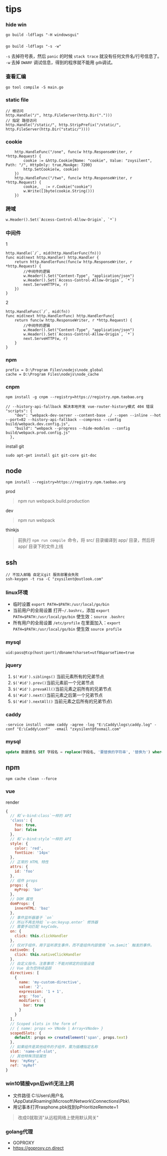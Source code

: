 # tips


### hide win
```
go build -ldflags "-H windowsgui"
``` 
### 
```
go build -ldflags "-s -w" 
```
`-s` 去掉符号表，然后 `panic` 的时候 `stack trace` 就没有任何文件名/行号信息了。
`-w` 去掉 `DWARF` 调试信息，得到的程序就不能用 `gdb`调试。

### 查看汇编
```
go tool compile -S main.go
```

### static file

```
// 根访问
http.Handle("/", http.FileServer(http.Dir(".")))
// 指定 路径访问
http.Handle("/static/", http.StripPrefix("/static/", http.FileServer(http.Dir("static/"))))
```

### cookie
```
	http.HandleFunc("/one", func(w http.ResponseWriter, r *http.Request) {
		cookie := &http.Cookie{Name: "cookie", Value: "zxysilent", Path: "/", HttpOnly: true,MaxAge: 7200}
		http.SetCookie(w, cookie)
	})
	http.HandleFunc("/two", func(w http.ResponseWriter, r *http.Request) {
		cookie, _ := r.Cookie("cookie")
		w.Write([]byte(cookie.String()))
	})
```

### 跨域
```
w.Header().Set(`Access-Control-Allow-Origin`, `*`)
```
### 中间件
1
```
http.Handle(`/`, mid(http.HandlerFunc(fn)))
func mid(next http.Handler) http.Handler {
	return http.HandlerFunc(func(w http.ResponseWriter, r *http.Request) {
		//中间件的逻辑
		w.Header().Set("Content-Type", "application/json")
		w.Header().Set(`Access-Control-Allow-Origin`, `*`)
		next.ServeHTTP(w, r)
	})
}
```
2
```
http.HandleFunc(`/`, mid(fn))
func mid(next http.HandlerFunc) http.HandlerFunc{
	return func(w http.ResponseWriter, r *http.Request) {
		//中间件的逻辑
		w.Header().Set("Content-Type", "application/json")
		w.Header().Set(`Access-Control-Allow-Origin`, `*`)
		next.ServeHTTP(w, r)
	}
}
```
### npm 
```
prefix = D:\Program Files\nodejs\node_global
cache = D:\Program Files\nodejs\node_cache
```
### cnpm 
```
npm install -g cnpm --registry=https://registry.npm.taobao.org
```

```
// --history-api-fallback 解决本地开发 vue-router-history模式 404 错误
"scripts": {
    "dev": "webpack-dev-server --content-base ./ --open --inline --hot  --port=82 --history-api-fallback --compress --config build/webpack.dev.config.js",
    "build": "webpack --progress --hide-modules --config build/webpack.prod.config.js"
  },
```
install git 
```
sudo apt-get install git git-core git-doc
```
## node

```
npm install --registry=https://registry.npm.taobao.org
```
prod
> npm run webpack.build.production

<!--more-->
dev
> npm run webpack

thinkjs

> 前执行 `npm run compile `命令，将 src/ 目录编译到 app/ 目录，然后将 app/ 目录下的文件上线

## ssh

```
// 不加入邮箱 自定义git 服务部署会失败
ssh-keygen -t rsa -C "zxysilent@outlook.com"
```
### linux环境
- 临时设置
`export PATH=$PATH:/usr/local/go/bin`
- 当前用户的全局设置
 打开`~/.bashrc`，添加 `export PATH=$PATH:/usr/local/go/bin`
 使生效：`source .bashrc`
- 所有用户的全局设置 `/etc/profile`
在里面加入：`export PATH=$PATH:/usr/local/go/bin`
使生效 `source profile`


### mysql 
 `uid:pass@tcp(host:port)/dbname?charset=utf8&parseTime=true`

### jquery
1. `$('#id').siblings()` 当前元素所有的兄弟节点
2. `$('#id').prev()`当前元素前一个兄弟节点
3. `$('#id').prevaAll()`当前元素之前所有的兄弟节点
4. `$('#id').next()`当前元素之后第一个兄弟节点
5. `$('#id').nextAll()` 当前元素之后所有的兄弟节点\

### caddy 
`-service install -name caddy -agree -log "E:\Caddy\logs\caddy.log" -conf "E:\Caddy\conf"  -email "zxysilent@foxmail.com"`

### mysql
```sql
update 数据表名 SET 字段名 = replace(字段名, '要替换的字符串', '替换为') where 设定条件;
```

## npm

```
npm cache clean --force
```

### vue 

render 

``` js
{
  // 和`v-bind:class`一样的 API
  'class': {
    foo: true,
    bar: false
  },
  // 和`v-bind:style`一样的 API
  style: {
    color: 'red',
    fontSize: '14px'
  },
  // 正常的 HTML 特性
  attrs: {
    id: 'foo'
  },
  // 组件 props
  props: {
    myProp: 'bar'
  },
  // DOM 属性
  domProps: {
    innerHTML: 'baz'
  },
  // 事件监听器基于 `on`
  // 所以不再支持如 `v-on:keyup.enter` 修饰器
  // 需要手动匹配 keyCode。
  on: {
    click: this.clickHandler
  },
  // 仅对于组件，用于监听原生事件，而不是组件内部使用 `vm.$emit` 触发的事件。
  nativeOn: {
    click: this.nativeClickHandler
  },
  // 自定义指令。注意事项：不能对绑定的旧值设值
  // Vue 会为您持续追踪
  directives: [
    {
      name: 'my-custom-directive',
      value: '2',
      expression: '1 + 1',
      arg: 'foo',
      modifiers: {
        bar: true
      }
    }
  ],
  // Scoped slots in the form of
  // { name: props => VNode | Array<VNode> }
  scopedSlots: {
    default: props => createElement('span', props.text)
  },
  // 如果组件是其他组件的子组件，需为插槽指定名称
  slot: 'name-of-slot',
  // 其他特殊顶层属性
  key: 'myKey',
  ref: 'myRef'
}

```
### win10链接vpn后wifi无法上网
- 文件路径 C:\Users\用户名\AppData\Roaming\Microsoft\Network\Connections\Pbk\
- 用记事本打开rasphone.pbk找到IpPrioritizeRemote=1
>改成0就取消"从远程网络上使用默认网关"

### golang代理

- GOPROXY
- https://goproxy.cn,direct